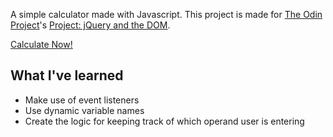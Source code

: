 A simple calculator made with Javascript. This project is made for [The Odin Project](http://theodinproject.com)'s [Project: jQuery and the DOM](http://www.theodinproject.com/javascript-and-jquery/on-screen-calculator).

[Calculate Now!](http://cdn.rawgit.com/laniywh/the-odin-project/master/js/calculator/index.html)

## What I've learned
- Make use of event listeners
- Use dynamic variable names
- Create the logic for keeping track of which operand user is entering
